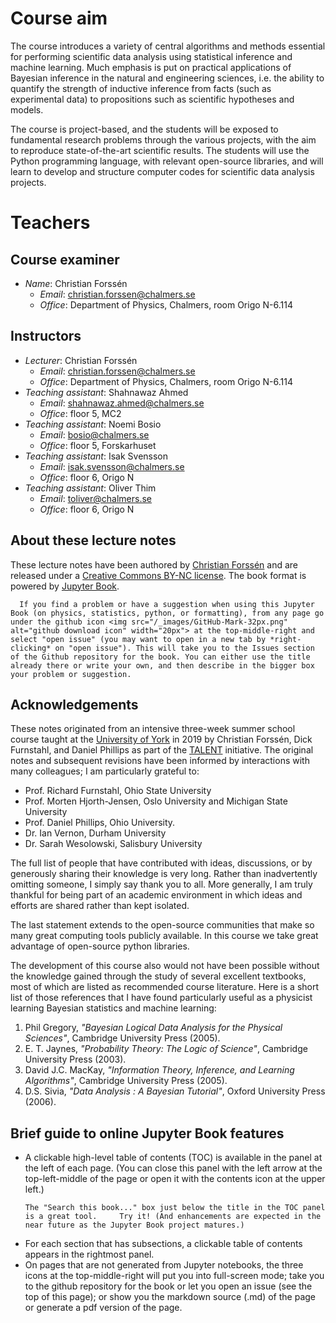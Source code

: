 # Course aim
The course introduces a variety of central algorithms and methods essential for performing scientific data analysis using statistical inference and machine learning. Much emphasis is put on practical applications of Bayesian inference in the natural and engineering sciences, i.e. the ability to quantify the strength of inductive inference from facts (such as experimental data) to propositions such as scientific hypotheses and models.

The course is project-based, and the students will be exposed to fundamental research problems through the various projects, with the aim to reproduce state-of-the-art scientific results. The students will use the Python programming language, with relevant open-source libraries, and will learn to develop and structure computer codes for scientific data analysis projects.

# Teachers

## Course examiner
* _Name_: Christian Forssén
  * _Email_: christian.forssen@chalmers.se
  * _Office_: Department of Physics, Chalmers, room Origo N-6.114 

## Instructors
* _Lecturer_: Christian Forssén
  * _Email_: christian.forssen@chalmers.se
  * _Office_: Department of Physics, Chalmers, room Origo N-6.114 
* _Teaching assistant_: Shahnawaz Ahmed
  * _Email_: shahnawaz.ahmed@chalmers.se
  * _Office_: floor 5, MC2
* _Teaching assistant_: Noemi Bosio
  * _Email_: bosio@chalmers.se
  * _Office_: floor 5, Forskarhuset
* _Teaching assistant_: Isak Svensson
  * _Email_: isak.svensson@chalmers.se
  * _Office_: floor 6, Origo N
* _Teaching assistant_: Oliver Thim
  * _Email_: toliver@chalmers.se
  * _Office_: floor 6, Origo N
  
<!-- !split -->
## About these lecture notes

These lecture notes have been authored by [Christian Forssén](hhttps://www.chalmers.se/en/Staff/Pages/Christian-Forssen.aspx) and are released under a [Creative Commons BY-NC license](https://creativecommons.org/licenses/by-nc/4.0/). The book format is powered by [Jupyter Book](https://jupyterbook.org/).

```{admonition} Open an issue
  If you find a problem or have a suggestion when using this Jupyter Book (on physics, statistics, python, or formatting), from any page go under the github icon <img src="/_images/GitHub-Mark-32px.png" alt="github download icon" width="20px"> at the top-middle-right and select "open issue" (you may want to open in a new tab by *right-clicking* on "open issue"). This will take you to the Issues section of the Github repository for the book. You can either use the title already there or write your own, and then describe in the bigger box your problem or suggestion.
  ```

<!-- ======= Acknowledgements ======= -->
## Acknowledgements

These notes originated from an intensive three-week summer school course taught at the [University of York](https://www.york.ac.uk/) in 2019 by Christian Forssén, Dick Furnstahl, and Daniel Phillips as part of the [TALENT](https://fribtheoryalliance.org/TALENT/) initiative. The original notes and subsequent revisions have been informed by interactions with many colleagues; I am particularly grateful to:

* Prof. Richard Furnstahl, Ohio State University
* Prof. Morten Hjorth-Jensen, Oslo University and Michigan State University
* Prof. Daniel Phillips, Ohio University.
* Dr. Ian Vernon, Durham University
* Dr. Sarah Wesolowski, Salisbury University

The full list of people that have contributed with ideas, discussions, or by generously sharing their knowledge is very long. Rather than inadvertently omitting someone, I simply say thank you to all. More generally, I am truly thankful for being part of an academic environment in which ideas and efforts are shared rather than kept isolated.

The last statement extends to the open-source communities that make so many great computing tools publicly available. In this course we take great advantage of open-source python libraries.  

The development of this course also would not have been possible without the knowledge gained through the study of several excellent textbooks, most of which are listed as recommended course literature. Here is a short list of those references that I have found particularly useful as a physicist learning Bayesian statistics and machine learning:

1. Phil Gregory, *"Bayesian Logical Data Analysis for the Physical Sciences"*, Cambridge University Press (2005).
2. E. T. Jaynes, *"Probability Theory: The Logic of Science"*, Cambridge University Press (2003).
3. David J.C. MacKay, *"Information Theory, Inference, and Learning Algorithms"*, Cambridge University Press (2005).
4. D.S. Sivia, *"Data Analysis : A Bayesian Tutorial"*, Oxford University Press (2006).

## Brief guide to online Jupyter Book features

* A clickable high-level table of contents (TOC) is available in the panel at the left of each page. (You can close this panel with the left arrow at the top-left-middle of the page or open it with the contents icon at the upper left.) 
    ```{admonition} Searching the book
    The "Search this book..." box just below the title in the TOC panel is a great tool.     Try it! (And enhancements are expected in the near future as the Jupyter Book project matures.)
    ```
* For each section that has subsections, a clickable table of contents appears in the rightmost panel.
* On pages that are not generated from Jupyter notebooks, the three icons at the top-middle-right will put you into full-screen mode; take you to the github repository for the book or let you open an issue (see the top of this page); or show you the markdown source (.md) of the page or generate a pdf version of the page.

